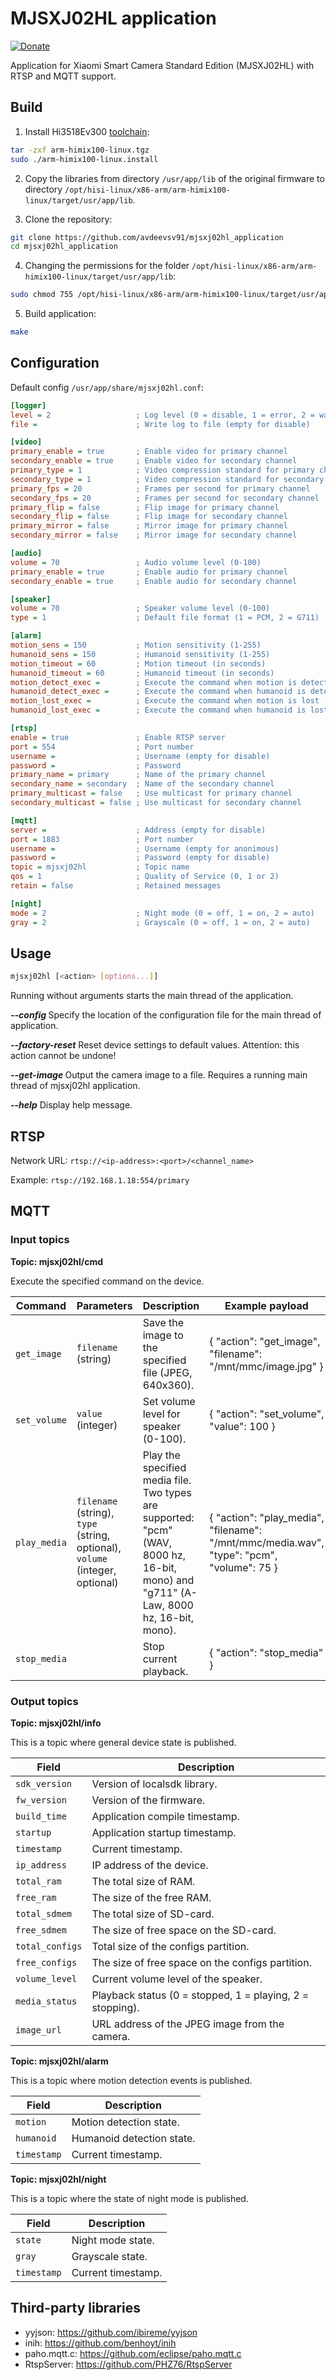 # MJSXJ02HL application

[![Donate](https://img.shields.io/badge/donate-Yandex-red.svg)](https://money.yandex.ru/to/4100110221014297)

Application for Xiaomi Smart Camera Standard Edition (MJSXJ02HL) with RTSP and MQTT support.

## Build

1. Install Hi3518Ev300 [toolchain](https://dl.openipc.org/SDK/HiSilicon/Hi3516Ev200_16Ev300_18Ev300/Hi3516EV200R001C01SPC011/arm-himix100-linux.tgz):

```bash
tar -zxf arm-himix100-linux.tgz
sudo ./arm-himix100-linux.install
```

2. Copy the libraries from directory `/usr/app/lib` of the original firmware to directory `/opt/hisi-linux/x86-arm/arm-himix100-linux/target/usr/app/lib`.

3. Clone the repository:

```bash
git clone https://github.com/avdeevsv91/mjsxj02hl_application
cd mjsxj02hl_application
```

4. Changing the permissions for the folder `/opt/hisi-linux/x86-arm/arm-himix100-linux/target/usr/app/lib`:

```bash
sudo chmod 755 /opt/hisi-linux/x86-arm/arm-himix100-linux/target/usr/app/lib
```

5. Build application:
```bash
make
```

## Configuration

Default config `/usr/app/share/mjsxj02hl.conf`:

```ini
[logger]
level = 2                   ; Log level (0 = disable, 1 = error, 2 = warning, 3 = info, 4 = debug)
file =                      ; Write log to file (empty for disable)

[video]
primary_enable = true       ; Enable video for primary channel
secondary_enable = true     ; Enable video for secondary channel
primary_type = 1            ; Video compression standard for primary channel (1 = h264, 2 = h265)
secondary_type = 1          ; Video compression standard for secondary channel (1 = h264, 2 = h265)
primary_fps = 20            ; Frames per second for primary channel
secondary_fps = 20          ; Frames per second for secondary channel
primary_flip = false        ; Flip image for primary channel
secondary_flip = false      ; Flip image for secondary channel
primary_mirror = false      ; Mirror image for primary channel
secondary_mirror = false    ; Mirror image for secondary channel

[audio]
volume = 70                 ; Audio volume level (0-100)
primary_enable = true       ; Enable audio for primary channel
secondary_enable = true     ; Enable audio for secondary channel

[speaker]
volume = 70                 ; Speaker volume level (0-100)
type = 1                    ; Default file format (1 = PCM, 2 = G711)

[alarm]
motion_sens = 150           ; Motion sensitivity (1-255)
humanoid_sens = 150         ; Humanoid sensitivity (1-255)
motion_timeout = 60         ; Motion timeout (in seconds)
humanoid_timeout = 60       ; Humanoid timeout (in seconds)
motion_detect_exec =        ; Execute the command when motion is detected (empty for disable)
humanoid_detect_exec =      ; Execute the command when humanoid is detected (empty for disable)
motion_lost_exec =          ; Execute the command when motion is lost (empty for disable)
humanoid_lost_exec =        ; Execute the command when humanoid is lost (empty for disable)

[rtsp]
enable = true               ; Enable RTSP server
port = 554                  ; Port number
username =                  ; Username (empty for disable)
password =                  ; Password
primary_name = primary      ; Name of the primary channel
secondary_name = secondary  ; Name of the secondary channel
primary_multicast = false   ; Use multicast for primary channel
secondary_multicast = false ; Use multicast for secondary channel

[mqtt]
server =                    ; Address (empty for disable)
port = 1883                 ; Port number
username =                  ; Username (empty for anonimous)
password =                  ; Password (empty for disable)
topic = mjsxj02hl           ; Topic name
qos = 1                     ; Quality of Service (0, 1 or 2)
retain = false              ; Retained messages

[night]
mode = 2                    ; Night mode (0 = off, 1 = on, 2 = auto)
gray = 2                    ; Grayscale (0 = off, 1 = on, 2 = auto)
```

## Usage

```bash
mjsxj02hl [<action> [options...]]
```

Running without arguments starts the main thread of the application.

***--config <filename>*** Specify the location of the configuration file for the main thread of application.

***--factory-reset*** Reset device settings to default values. Attention: this action cannot be undone!

***--get-image <filename>*** Output the camera image to a file. Requires a running main thread of mjsxj02hl application.

***--help*** Display help message.

## RTSP

Network URL: `rtsp://<ip-address>:<port>/<channel_name>`

Example: `rtsp://192.168.1.18:554/primary`

## MQTT

### Input topics

**Topic: mjsxj02hl/cmd**

Execute the specified command on the device.

Command | Parameters | Description | Example payload
------- | ---------- | ----------- | ---------------
`get_image` | `filename` (string) | Save the image to the specified file (JPEG, 640x360). | { "action": "get_image", "filename": "/mnt/mmc/image.jpg" }
`set_volume` | `value` (integer) | Set volume level for speaker (0-100). | { "action": "set_volume", "value": 100 }
`play_media` | `filename` (string), `type` (string, optional), `volume` (integer, optional) | Play the specified media file. Two types are supported: "pcm" (WAV, 8000 hz, 16-bit, mono) and "g711" (A-Law, 8000 hz, 16-bit, mono). | { "action": "play_media", "filename": "/mnt/mmc/media.wav", "type": "pcm", "volume": 75 }
`stop_media` | | Stop current playback. | { "action": "stop_media" }

### Output topics

**Topic: mjsxj02hl/info**

This is a topic where general device state is published.

Field | Description
----- | -----------
`sdk_version` | Version of localsdk library.
`fw_version` | Version of the firmware.
`build_time` | Application compile timestamp.
`startup` | Application startup timestamp.
`timestamp` | Current timestamp.
`ip_address` | IP address of the device.
`total_ram` | The total size of RAM.
`free_ram` | The size of the free RAM.
`total_sdmem` | The total size of SD-card.
`free_sdmem` | The size of free space on the SD-card.
`total_configs` | Total size of the configs partition.
`free_configs` | The size of free space on the configs partition.
`volume_level` | Current volume level of the speaker.
`media_status` | Playback status (0 = stopped, 1 = playing, 2 = stopping).
`image_url` | URL address of the JPEG image from the camera.

**Topic: mjsxj02hl/alarm**

This is a topic where motion detection events is published.

Field | Description
----- | -----------
`motion` | Motion detection state.
`humanoid` | Humanoid detection state.
`timestamp` | Current timestamp.

**Topic: mjsxj02hl/night**

This is a topic where the state of night mode is published.

Field | Description
----- | -----------
`state` | Night mode state.
`gray` | Grayscale state.
`timestamp` | Current timestamp.

## Third-party libraries

* yyjson: https://github.com/ibireme/yyjson
* inih: https://github.com/benhoyt/inih
* paho.mqtt.c: https://github.com/eclipse/paho.mqtt.c
* RtspServer: https://github.com/PHZ76/RtspServer
